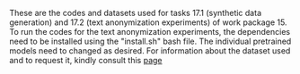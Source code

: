 These are the codes and datasets used for tasks 17.1 (synthetic data generation) and 17.2 (text anonymization experiments) of work package 15.
To run the codes for the text anonymization experiments, the dependencies need to be installed using the "install.sh" bash file. The individual pretrained models need to changed as desired.
For information about the dataset used and to request it, kindly consult this [page](https://gvis.unileon.es/datasets-cecilia-10c-900-ner/) 
